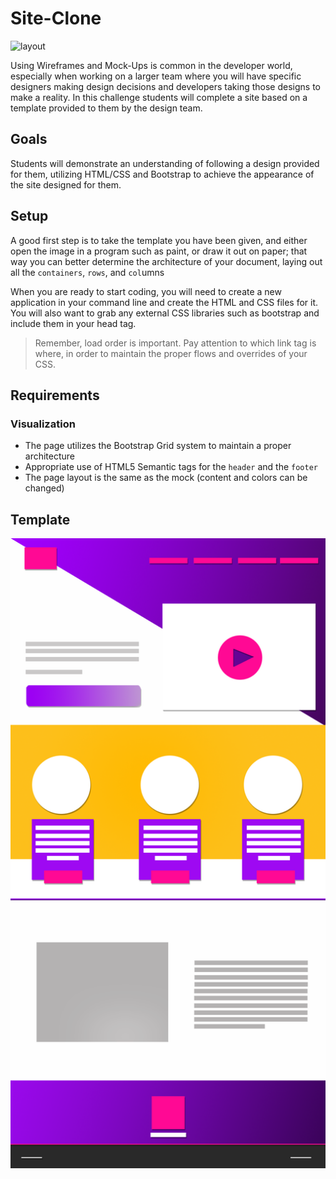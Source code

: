 # Site-Clone

![layout](https://images.unsplash.com/photo-1522542550221-31fd19575a2d?ixlib=rb-1.2.1&ixid=eyJhcHBfaWQiOjEyMDd9&auto=format&fit=crop&w=1350&q=80)

Using Wireframes and Mock-Ups is common in the developer world, especially when working on a larger team where you will have specific designers making design decisions and developers taking those designs to make a reality. In this challenge students will complete a site based on a template provided to them by the design team.

## Goals
Students will demonstrate an understanding of following a design provided for them, utilizing HTML/CSS and Bootstrap to achieve the appearance of the site designed for them.

## Setup
A good first step is to take the template you have been given, and either open the image in a program such as paint, or draw it out on paper; that way you can better determine the architecture of your document, laying out all the `containers`, `rows`, and `col`umns 

When you are ready to start coding, you will need to create a new application in your command line and create the HTML and CSS files for it. You will also want to grab any external CSS libraries such as bootstrap and include them in your head tag.

>Remember, load order is important. Pay attention to which link tag is where, in order to maintain the proper flows and overrides of your CSS.

## Requirements
 
### Visualization
- The page utilizes the Bootstrap Grid system to maintain a proper architecture
- Appropriate use of HTML5 Semantic tags for the `header` and the `footer`
- The page layout is the same as the mock (content and colors can be changed)

## Template
  ![template](./html-css-clone.png)
